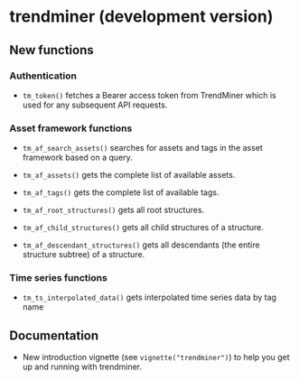# trendminer (development version)

## New functions

### Authentication 

* `tm_token()` fetches a Bearer access token from TrendMiner which is used for any subsequent API requests.

### Asset framework functions

* `tm_af_search_assets()` searches for assets and tags in the asset framework based on a query.

* `tm_af_assets()` gets the complete list of available assets.

* `tm_af_tags()` gets the complete list of available tags.

* `tm_af_root_structures()` gets all root structures.

* `tm_af_child_structures()` gets all child structures of a structure.

* `tm_af_descendant_structures()` gets all descendants (the entire structure subtree) of a structure.

### Time series functions

* `tm_ts_interpolated_data()` gets interpolated time series data by tag name

## Documentation

* New introduction vignette (see `vignette("trendminer")`) to help you get up and running with trendminer.
